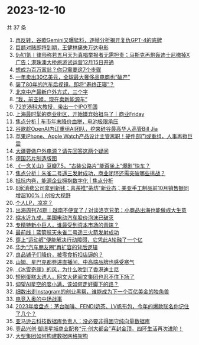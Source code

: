 # 2023-12-10

共 37 条

<!-- BEGIN 36KR -->
<!-- 最后更新时间 2023-12-10 03:02:11 +0800 -->
1. [再反转，谷歌Gemini又曝猛料，逐帧分析揭开复仇GPT-4的底牌](https://36kr.com/p/2552131633486214)
1. [巨额对赌即将到期，王健林痛失万达电影](https://36kr.com/p/2552008506677641)
1. [9点1氪丨律师称若五月天为真唱举报者无需担责；马斯克再炮轰迪士尼撤掉X广告；港珠澳大桥旅游试运营12月15日开通](https://36kr.com/p/2552279901968515)
1. [想成为百万富翁？你只需要这7个步骤](https://36kr.com/p/2511898091749641)
1. [一年卖出30亿美元，全球最大奢侈品电商也“破产”](https://36kr.com/p/2553007195068805)
1. [装了80年的汽车后视镜，即将“寿终正寝”？](https://36kr.com/p/2552921919790978)
1. [北京中产最新户外方式，三个字](https://36kr.com/p/2549081842899336)
1. [“我，前空姐，现在卖新能源车”](https://36kr.com/p/2552810550663556)
1. [72岁港科大教授，带出一个IPO军团](https://36kr.com/p/2552034515165319)
1. [上海最时髦的商业街区，开始嫌弃始祖鸟了｜商业Friday](https://36kr.com/p/2551866261166471)
1. [焦点分析 | 车市年末降价血拼，电池极限承压](https://36kr.com/p/2548824249260417)
1. [谷歌趁OpenAI内讧重组AI团队，挖来硅谷最高华人高管Bill Jia](https://36kr.com/p/2553014002260099)
1. [苹果iPhone、Apple Watch产品设计主管离职！硬件部门或重组，人事再掀巨震](https://36kr.com/p/2552826864998792)
1. [大疆要做户外电源？请先回答这两个疑问](https://36kr.com/p/2551940296808834)
1. [德国芯片制造版图](https://36kr.com/p/2552951823259778)
1. [《一念关山》豆瓣7.5，“古装公路片”能否坐上“爆剧”快车？](https://36kr.com/p/2552221531265413)
1. [焦点分析｜朱雀二号遥三发射成功，商业闭环还需突破哪些挑战？](https://36kr.com/p/2552112253229449)
1. [抵抗内卷，能源企业拥抱数字化 | 焦点分析](https://36kr.com/p/2551844359084167)
1. [8家消费公司拿到新钱；喜茶推“茶坊”新业态；美亚手工制品前10月销售额同增超100%丨创投大视野](https://36kr.com/p/2552025518348423)
1. [个人LP，凉凉？](https://36kr.com/p/2553030811392130)
1. [出海周刊74期｜越南不便宜了 / 对谈洛克兄弟：小商品出海也能做成大生意](https://36kr.com/p/2552910972688516)
1. [缩水近九成，美国电动汽车股价泡沫已破灭](https://36kr.com/p/2552113924020612)
1. [专精特新小巨人，谁最受到资本市场的青睐？](https://36kr.com/p/2550362143154055)
1. [最前线｜蓝箭航天朱雀二号遥三火箭发射成功](https://36kr.com/p/2552799936043140)
1. [穿上“运动裤”便能解决行动障碍，它凭此A轮融了一个亿](https://36kr.com/p/2552768361748866)
1. [华为“汽车朋友圈”再扩容的背后逻辑](https://36kr.com/p/2552873297485954)
1. [良品铺子们降价，被零食折扣店逼的？](https://36kr.com/p/2552231964842116)
1. [山姆、星巴克都卷进直播间，中高端品牌也感受寒气](https://36kr.com/p/2553039505480068)
1. [《冰雪奇缘》的风，为什么吹到了香港迪士尼](https://36kr.com/p/2552085761038468)
1. [短剧蛋糕太诱人，网文大佬阅文集团也忍不住下场了](https://36kr.com/p/2552013021403523)
1. [仰望AI星空的度小满，该如何走好脚下的路？](https://36kr.com/p/2552013421158274)
1. [细数出走Instagram的创业黑帮，谁能成为下一个百亿美金的独角兽](https://36kr.com/p/2552413274642568)
1. [电竞入奥的中场战事](https://36kr.com/p/2552075882142080)
1. [2023年度盘点：茅台咖啡、FENDI奶茶、LV帆布包，今年的爆款联名你记住了几个？](https://36kr.com/p/2552017091944581)
1. [亚马逊云科技数据库负责人：没必要非得固守纯向量数据库](https://36kr.com/p/2552895891872135)
1. [壹品兴创·御璟星城商业配套“元·创大都会”喜封金顶，四环生活再次进阶！](https://36kr.com/p/2553119628712328)
1. [大型集团如何构建数据网格架构](https://36kr.com/p/2547654658413705)
<!-- END 36KR -->